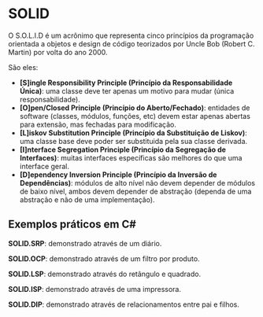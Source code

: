 # SOLID
O S.O.L.I.D é um acrônimo que representa cinco princípios da programação orientada a objetos e design de código teorizados por Uncle Bob (Robert C. Martin) por volta do ano 2000.

São eles:
* **[S]ingle Responsibility Principle (Princípio da Responsabilidade Única)**: uma classe deve ter apenas um motivo para mudar (única responsabilidade).
* **[O]pen/Closed Principle (Princípio do Aberto/Fechado)**: entidades de software (classes, módulos, funções, etc) devem estar apenas abertas para extensão, mas fechadas para modificação.
* **[L]iskov Substitution Principle (Princípio da Substituição de Liskov)**: uma classe base deve poder ser substituida pela sua classe derivada.
* **[I]nterface Segregation Principle (Princípio da Segregação de Interfaces)**: muitas interfaces específicas são melhores do que uma interface geral.
* **[D]ependency Inversion Principle (Princípio da Inversão de Dependências)**: módulos de alto nível não devem depender de módulos de baixo nível, ambos devem depender de abstração (dependa de uma abstração e não de uma implementação).

## Exemplos práticos em C#
**SOLID.SRP**: demonstrado através de um diário.

**SOLID.OCP**: demonstrado através de um filtro por produto.

**SOLID.LSP**: demonstrado através do retângulo e quadrado.

**SOLID.ISP**: demonstrado através de uma impressora.

**SOLID.DIP**: demonstrado através de relacionamentos entre pai e filhos.
